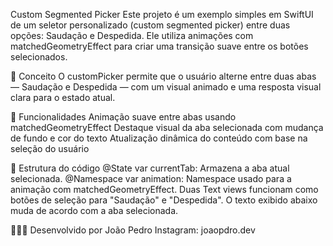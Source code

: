 Custom Segmented Picker
Este projeto é um exemplo simples em SwiftUI de um seletor personalizado (custom segmented picker) entre duas opções: Saudação e Despedida.
Ele utiliza animações com matchedGeometryEffect para criar uma transição suave entre os botões selecionados.


🧠 Conceito
O customPicker permite que o usuário alterne entre duas abas — Saudação e Despedida — com um visual animado e uma resposta visual clara para o estado atual.

🔧 Funcionalidades
Animação suave entre abas usando matchedGeometryEffect
Destaque visual da aba selecionada com mudança de fundo e cor do texto
Atualização dinâmica do conteúdo com base na seleção do usuário


📄 Estrutura do código
@State var currentTab: Armazena a aba atual selecionada.
@Namespace var animation: Namespace usado para a animação com matchedGeometryEffect.
Duas Text views funcionam como botões de seleção para "Saudação" e "Despedida".
O texto exibido abaixo muda de acordo com a aba selecionada.

👨🏿‍💻 Desenvolvido por João Pedro 
Instagram: joaopdro.dev

